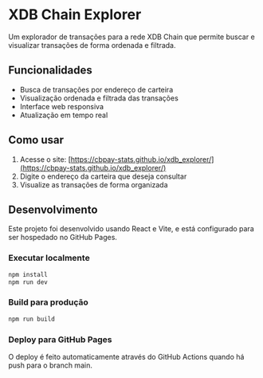 # XDB Chain Explorer

Um explorador de transações para a rede XDB Chain que permite buscar e visualizar transações de forma ordenada e filtrada.

## Funcionalidades

- Busca de transações por endereço de carteira
- Visualização ordenada e filtrada das transações
- Interface web responsiva
- Atualização em tempo real

## Como usar

1. Acesse o site: [https://cbpay-stats.github.io/xdb_explorer/](https://cbpay-stats.github.io/xdb_explorer/)
2. Digite o endereço da carteira que deseja consultar
3. Visualize as transações de forma organizada

## Desenvolvimento

Este projeto foi desenvolvido usando React e Vite, e está configurado para ser hospedado no GitHub Pages.

### Executar localmente

```bash
npm install
npm run dev
```

### Build para produção

```bash
npm run build
```

### Deploy para GitHub Pages

O deploy é feito automaticamente através do GitHub Actions quando há push para o branch main.

